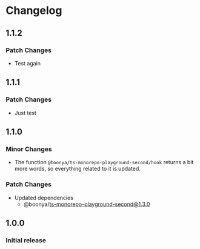 # Changelog

## 1.1.2

### Patch Changes

- Test again

## 1.1.1

### Patch Changes

- Just test

## 1.1.0

### Minor Changes

- The function `@boonya/ts-monorepo-playground-second/hook` returns a bit more words, so everything related to it is updated.

### Patch Changes

- Updated dependencies
  - @boonya/ts-monorepo-playground-second@1.3.0

## 1.0.0

### Initial release
